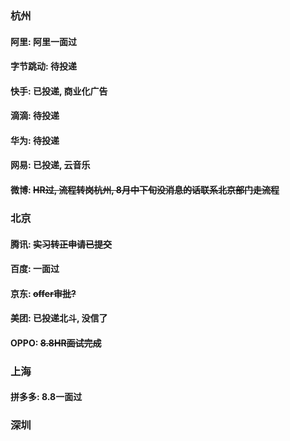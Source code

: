 ### 杭州

#### 阿里: 阿里一面过
#### 字节跳动: 待投递
#### 快手: 已投递, 商业化广告
#### 滴滴: 待投递
#### 华为: 待投递
#### 网易: 已投递, 云音乐
#### 微博: ~~HR过, 流程转岗杭州, 8月中下旬没消息的话联系北京部门走流程~~


### 北京
#### 腾讯: ~~实习转正申请已提交~~
#### 百度: 一面过
#### 京东: ~~offer审批?~~
#### 美团: 已投递北斗, 没信了
#### OPPO: ~~8.8HR面试完成~~

### 上海
#### 拼多多: 8.8一面过

### 深圳
